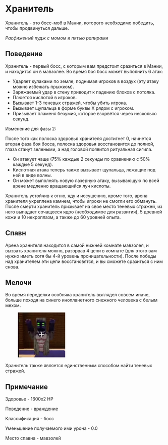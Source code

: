 # Хранитель

Хранитель - это босс-моб в Мании, которого необходимо победить, чтобы продвинуться дальше.

_Расфиженый пудж с момом и пятью рапирами_

## Поведение

Хранитель - первый босс, с которым вам предстоит сразиться в Мании, и находится он в мавзолее. Во время боя босс может выполнить 6 атак:

* Ударяет кулаками по земле, поднимая игроков в воздух (эту атаку можно избежать прыжком).
* Заряжаемый  удар в стену приводит к падению блоков с потолка.
* Плюется кислотой в игроков.
* Вызывает 1-3 теневых стражей, чтобы убить игрока.
* Вызывает щупальца в форме буквы X рядом с игроком.
* Призывает пламеня безумия, которое взорвётся через несколько секунд.

Изменение для фазы 2:

После того как полоска здоровья хранителя достигнет 0, начнется вторая фаза боя босса, полоска здоровья восстановится до полной, глаза станут зелеными, а над головой появится ритуальная сигила.

* Он атакует чаще (75% каждые 2 секунды по сравнению с 50% каждые 5 секунд).
* Кислотная атака теперь также вызывает щупальца, лежащие под ней в виде волны.
* Он может выполнять новую лазерную атаку, вызывающую по всей арене медленно вращающийся луч кислоты.

Хранитель устойчив к огню, яду и иссушению, кроме того, арена хранителя укреплена камнем, чтобы игроки не смогли его обмануть. После смерти хранитель призывает на свое место теневых стражей, из него выпадает сочащееся ядро (необходимое для развития), 5 древней кожи и 10 некроплазм, а также до 60 уровней опыта.

## Спавн

Арена хранителя находится в самой нижней комнате мавзолея, и вызвать хранителя можно, разорвав 4 цепи в комнате (для этого вам нужно иметь хотя бы 4-й уровень проницательности). После победы над хранителем эти цепи восстановятся, и вы сможете сразиться с ним снова.

## Мелочи

Во время переделки особняка хранитель выглядел совсем иначе, больше походя на синего инопланетного снежного человека с белым мехом.

<div align="left">

<figure><img src="../../../.gitbook/assets/150px-Yee_old_keeper.webp" alt=""><figcaption></figcaption></figure>

</div>

Хранитель также является единственным способом найти теневых стражей.

## Примечание&#x20;

Здоровье - 1600x2 HP

Поведение - враждение

Классификация - босс

Уменьшение получаемого ими урона - 0.0

Место спавна - мавзолей
